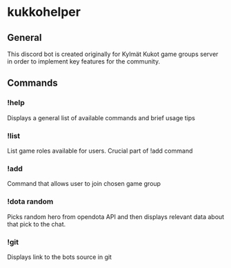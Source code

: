 # kukkohelper

## General
This discord bot is created originally for Kylmät Kukot game groups server in order to implement key features for the community.

## Commands
### !help 
Displays a general list of available commands and brief usage tips

### !list
List game roles available for users. Crucial part of !add command

### !add <game>
Command that allows user to join chosen game group

### !dota random
Picks random hero from opendota API and then displays relevant data about that pick to the chat.

### !git
Displays link to the bots source in git
